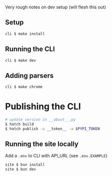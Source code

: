 Very rough notes on dev setup (will flesh this out)

## Setup

```sh
cli $ make install
```

## Running the CLI

```sh
cli $ make dev
```

## Adding parsers

```sh
cli $ make chrome
```

# Publishing the CLI

```sh
# update version in __about__.py
$ hatch build
$ hatch publish -u __token__ -a $PYPI_TOKEN
```

## Running the site locally

Add a `.env` to CLI with API_URL (see `.env.EXAMPLE`)

```sh
site $ bun install
site $ bun dev
```
